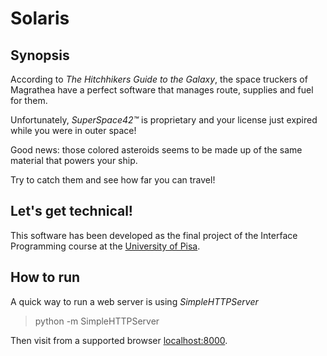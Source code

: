 # Solaris

## Synopsis
According to *The Hitchhikers Guide to the Galaxy*, the space truckers of Magrathea have a perfect software that manages route, supplies and fuel for them.

Unfortunately, *SuperSpace42™* is proprietary and your license just expired while you were in outer space!

Good news: those colored asteroids seems to be made up of the same material that powers your ship.

Try to catch them and see how far you can travel!

## Let's get technical!

This software has been developed as the final project of the Interface Programming course at the [University of Pisa](https://www.di.unipi.it/).

## How to run
A quick way to run a web server is using *SimpleHTTPServer*
> python -m SimpleHTTPServer

Then visit from a supported browser [localhost:8000](http://localhost:8000).
